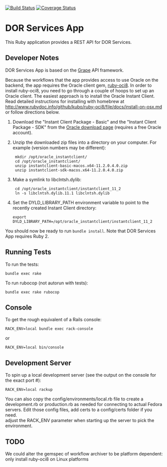 [![Build Status](https://travis-ci.org/sul-dlss/dor-services-app.png?branch=master)](https://travis-ci.org/sul-dlss/dor-services-app) 
[![Coverage Status](https://coveralls.io/repos/github/sul-dlss/dor-services-app/badge.svg?branch=master)](https://coveralls.io/github/sul-dlss/dor-services-app?branch=master)

# DOR Services App

This Ruby application provides a REST API for DOR Services.


## Developer Notes

DOR Services App is based on the [Grape](http://intridea.github.io/grape/) API framework.

Because the workflows that the app provides access to use Oracle on the backend, the app requires
the Oracle client gem, [ruby-oci8](https://github.com/kubo/ruby-oci8). In order to install
ruby-oci8, you need to go through a couple of hoops to set up an Oracle client. The easiest approach
is to install the Oracle Instant Client.   Read detailed instructions for installing with homebrew at
http://www.rubydoc.info/github/kubo/ruby-oci8/file/docs/install-on-osx.md or follow directions below.

1. Download the "Instant Client Package - Basic" and the "Instant Client Package - SDK" from the
[Oracle download page](http://www.oracle.com/technetwork/topics/intel-macsoft-096467.html)
(requires a free Oracle account).

2. Unzip the downloaded zip files into a directory on your computer. For example (version numbers may be different):

        mkdir /opt/oracle_instantclient/
        cd /opt/oracle_instantclient/
        unzip instantclient-basic-macos.x64-11.2.0.4.0.zip
        unzip instantclient-sdk-macos.x64-11.2.0.4.0.zip

3. Make a symlink to libclntsh.dylib:

        cd /opt/oracle_instantclient/instantclient_11_2
        ln -s libclntsh.dylib.11.1 libclntsh.dylib

4. Set the DYLD\_LIBRARY\_PATH environment variable to point to the recently created Instant Client
directory:

   `export DYLD_LIBRARY_PATH=/opt/oracle_instantclient/instantclient_11_2`

You should now be ready to run `bundle install`. Note that DOR Services App requires Ruby 2.

## Running Tests

To run the tests:

  `bundle exec rake`
  
To run rubocop (not autorun with tests):

  `bundle exec rake rubocop`

## Console

To get the rough equivalent of a Rails console:

  `RACK_ENV=local bundle exec rack-console`
  
  or
  
  `RACK_ENV=local bin/console`
  
## Development Server

To spin up a local development server (see the output on the console for the exact port #):

  `RACK_ENV=local rackup`

You can also copy the config/environments/local.rb file to create a development.rb or production.rb as needed
for connecting to actual Fedora servers.  Edit those config files, add certs to a config/certs folder if you need.  
adjust the RACK_ENV parameter when starting up the server to pick the environment.

## TODO

We could alter the gemspec of workflow archiver to be platform dependent: only install ruby-oci8 on Linux platforms
